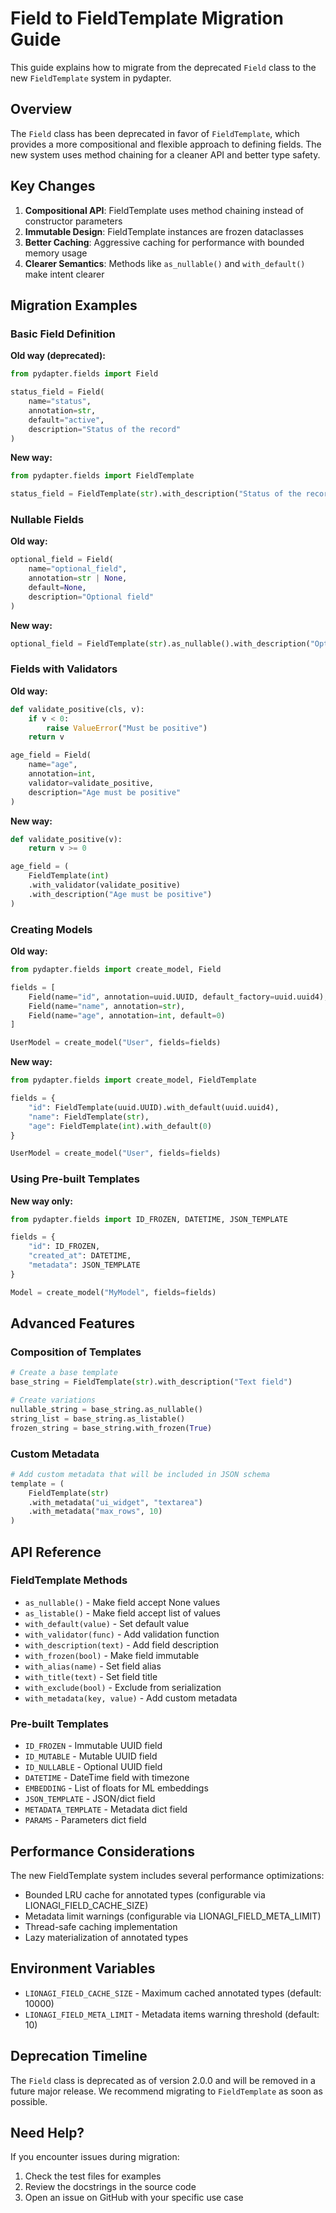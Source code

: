 # Field to FieldTemplate Migration Guide

This guide explains how to migrate from the deprecated `Field` class to the
new `FieldTemplate` system in pydapter.

## Overview

The `Field` class has been deprecated in favor of `FieldTemplate`, which
provides a more compositional and flexible approach to defining fields. The
new system uses method chaining for a cleaner API and better type safety.

## Key Changes

1. **Compositional API**: FieldTemplate uses method chaining instead of constructor parameters
2. **Immutable Design**: FieldTemplate instances are frozen dataclasses
3. **Better Caching**: Aggressive caching for performance with bounded memory usage
4. **Clearer Semantics**: Methods like `as_nullable()` and `with_default()` make intent clearer

## Migration Examples

### Basic Field Definition

**Old way (deprecated):**

```python
from pydapter.fields import Field

status_field = Field(
    name="status",
    annotation=str,
    default="active",
    description="Status of the record"
)
```

**New way:**

```python
from pydapter.fields import FieldTemplate

status_field = FieldTemplate(str).with_description("Status of the record").with_default("active")
```

### Nullable Fields

**Old way:**

```python
optional_field = Field(
    name="optional_field",
    annotation=str | None,
    default=None,
    description="Optional field"
)
```

**New way:**

```python
optional_field = FieldTemplate(str).as_nullable().with_description("Optional field")
```

### Fields with Validators

**Old way:**

```python
def validate_positive(cls, v):
    if v < 0:
        raise ValueError("Must be positive")
    return v

age_field = Field(
    name="age",
    annotation=int,
    validator=validate_positive,
    description="Age must be positive"
)
```

**New way:**

```python
def validate_positive(v):
    return v >= 0

age_field = (
    FieldTemplate(int)
    .with_validator(validate_positive)
    .with_description("Age must be positive")
)
```

### Creating Models

**Old way:**

```python
from pydapter.fields import create_model, Field

fields = [
    Field(name="id", annotation=uuid.UUID, default_factory=uuid.uuid4),
    Field(name="name", annotation=str),
    Field(name="age", annotation=int, default=0)
]

UserModel = create_model("User", fields=fields)
```

**New way:**

```python
from pydapter.fields import create_model, FieldTemplate

fields = {
    "id": FieldTemplate(uuid.UUID).with_default(uuid.uuid4),
    "name": FieldTemplate(str),
    "age": FieldTemplate(int).with_default(0)
}

UserModel = create_model("User", fields=fields)
```

### Using Pre-built Templates

**New way only:**

```python
from pydapter.fields import ID_FROZEN, DATETIME, JSON_TEMPLATE

fields = {
    "id": ID_FROZEN,
    "created_at": DATETIME,
    "metadata": JSON_TEMPLATE
}

Model = create_model("MyModel", fields=fields)
```

## Advanced Features

### Composition of Templates

```python
# Create a base template
base_string = FieldTemplate(str).with_description("Text field")

# Create variations
nullable_string = base_string.as_nullable()
string_list = base_string.as_listable()
frozen_string = base_string.with_frozen(True)
```

### Custom Metadata

```python
# Add custom metadata that will be included in JSON schema
template = (
    FieldTemplate(str)
    .with_metadata("ui_widget", "textarea")
    .with_metadata("max_rows", 10)
)
```

## API Reference

### FieldTemplate Methods

- `as_nullable()` - Make field accept None values
- `as_listable()` - Make field accept list of values
- `with_default(value)` - Set default value
- `with_validator(func)` - Add validation function
- `with_description(text)` - Add field description
- `with_frozen(bool)` - Make field immutable
- `with_alias(name)` - Set field alias
- `with_title(text)` - Set field title
- `with_exclude(bool)` - Exclude from serialization
- `with_metadata(key, value)` - Add custom metadata

### Pre-built Templates

- `ID_FROZEN` - Immutable UUID field
- `ID_MUTABLE` - Mutable UUID field
- `ID_NULLABLE` - Optional UUID field
- `DATETIME` - DateTime field with timezone
- `EMBEDDING` - List of floats for ML embeddings
- `JSON_TEMPLATE` - JSON/dict field
- `METADATA_TEMPLATE` - Metadata dict field
- `PARAMS` - Parameters dict field

## Performance Considerations

The new FieldTemplate system includes several performance optimizations:

- Bounded LRU cache for annotated types (configurable via
  LIONAGI_FIELD_CACHE_SIZE)
- Metadata limit warnings (configurable via LIONAGI_FIELD_META_LIMIT)
- Thread-safe caching implementation
- Lazy materialization of annotated types

## Environment Variables

- `LIONAGI_FIELD_CACHE_SIZE` - Maximum cached annotated types (default: 10000)
- `LIONAGI_FIELD_META_LIMIT` - Metadata items warning threshold (default: 10)

## Deprecation Timeline

The `Field` class is deprecated as of version 2.0.0 and will be removed in a
future major release. We recommend migrating to `FieldTemplate` as soon as
possible.

## Need Help?

If you encounter issues during migration:

1. Check the test files for examples
2. Review the docstrings in the source code
3. Open an issue on GitHub with your specific use case